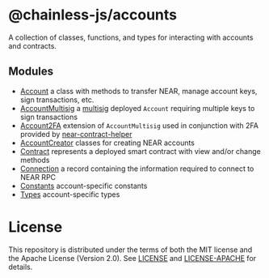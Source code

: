 # @chainless-js/accounts

A collection of classes, functions, and types for interacting with accounts and contracts.

## Modules

- [Account](https://github.com/wulianapp/chainless-api-ts/blob/master/packages/accounts/src/account.ts) a class with methods to transfer NEAR, manage account keys, sign transactions, etc.
- [AccountMultisig](https://github.com/wulianapp/chainless-api-ts/blob/master/packages/accounts/src/account_multisig.ts) a [multisig](https://github.com/wulianapp/core-contracts/tree/master/multisig) deployed `Account` requiring multiple keys to sign transactions
- [Account2FA](https://github.com/wulianapp/chainless-api-ts/blob/master/packages/accounts/src/account_2fa.ts) extension of `AccountMultisig` used in conjunction with 2FA provided by [near-contract-helper](https://github.com/wulianapp/near-contract-helper)
- [AccountCreator](https://github.com/wulianapp/chainless-api-ts/blob/master/packages/accounts/src/account_creator.ts) classes for creating NEAR accounts
- [Contract](https://github.com/wulianapp/chainless-api-ts/blob/master/packages/accounts/src/contract.ts) represents a deployed smart contract with view and/or change methods
- [Connection](https://github.com/wulianapp/chainless-api-ts/blob/master/packages/accounts/src/connection.ts) a record containing the information required to connect to NEAR RPC
- [Constants](https://github.com/wulianapp/chainless-api-ts/blob/master/packages/accounts/src/constants.ts) account-specific constants
- [Types](https://github.com/wulianapp/chainless-api-ts/blob/master/packages/accounts/src/types.ts) account-specific types

# License

This repository is distributed under the terms of both the MIT license and the Apache License (Version 2.0).
See [LICENSE](https://github.com/wulianapp/chainless-api-ts/blob/master/LICENSE) and [LICENSE-APACHE](https://github.com/wulianapp/chainless-api-ts/blob/master/LICENSE-APACHE) for details.
